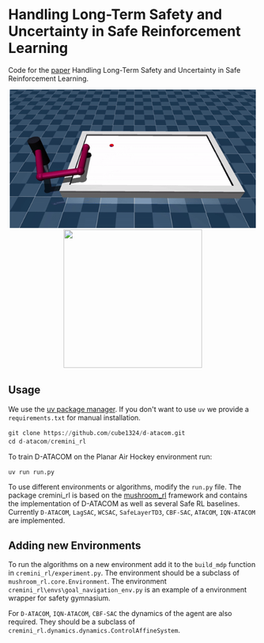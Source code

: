 # Handling Long-Term Safety and Uncertainty in Safe Reinforcement Learning

Code for the [paper](https://arxiv.org/abs/2409.12045) Handling Long-Term Safety and Uncertainty in Safe Reinforcement Learning. 

<p align="center">
<img src=figs/air_hockey.gif height="280">
<img src=figs/fvf.gif height="280" width="280">
</p>

## Usage
We use the [uv package manager](https://docs.astral.sh/uv/getting-started/installation/). If you don't want to use `uv` we provide a `requirements.txt` for manual installation. 
```python
git clone https://github.com/cube1324/d-atacom.git
cd d-atacom/cremini_rl
```
To train D-ATACOM on the Planar Air Hockey environment run:
```python
uv run run.py
```
To use different environments or algorithms, modify the `run.py` file. 
The package cremini_rl is based on the [mushroom_rl](https://github.com/MushroomRL/mushroom-rl) framework and contains the implementation of D-ATACOM as well as several Safe RL baselines. 
Currently `D-ATACOM`, `LagSAC`, `WCSAC`, `SafeLayerTD3`, `CBF-SAC`, `ATACOM`, `IQN-ATACOM` are implemented.
## Adding new Environments
To run the algorithms on a new environment add it to the `build_mdp` function in `cremini_rl/experiment.py`. 
The environment should be a subclass of `mushroom_rl.core.Environment`. The environment `cremini_rl\envs\goal_navigation_env.py` is an example of a environment wrapper for safety gymnasium.

For `D-ATACOM`, `IQN-ATACOM`, `CBF-SAC` the dynamics of the agent are also required. They should be a subclass of `cremini_rl.dynamics.dynamics.ControlAffineSystem`.  



